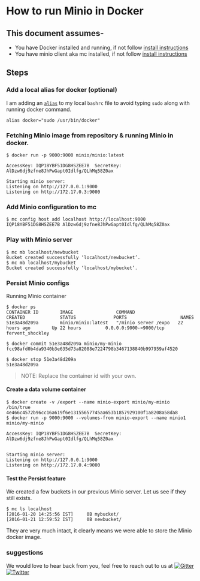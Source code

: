 # How to run Minio in Docker 
## This document assumes-
* You have Docker installed and running, if not follow [install instructions](https://docs.docker.com/engine/installation/ubuntulinux/)
* You have minio client aka mc installed, if not follow [install instructions](https://github.com/minio/mc/blob/master/README.md)

## Steps
### Add a local alias for docker (optional)
I am adding an [``alias``](http://tldp.org/LDP/abs/html/aliases.html) to my local ``bashrc`` file to avoid typing ``sudo`` along with running docker command.

```
alias docker="sudo /usr/bin/docker"
```
### Fetching Minio image from repository & running Minio in docker.

```
$ docker run -p 9000:9000 minio/minio:latest

AccessKey: IQP18YBF51DG8HSZEE7B  SecretKey: AlDzw6dj9zfne8JhPwGapt0Idlfg/QLhMq58Z0ax

Starting minio server:
Listening on http://127.0.0.1:9000
Listening on http://172.17.0.3:9000
```
### Add Minio configuration to mc
```
$ mc config host add localhost http://localhost:9000 IQP18YBF51DG8HSZEE7B AlDzw6dj9zfne8JhPwGapt0Idlfg/QLhMq58Z0ax

```
### Play with Minio server
```
$ mc mb localhost/newbucket
Bucket created successfully ‘localhost/newbucket’.
$ mc mb localhost/mybucket
Bucket created successfully ‘localhost/mybucket’.
```
### Persist Minio configs
Running Minio container
```
$ docker ps
CONTAINER ID        IMAGE                COMMAND                CREATED             STATUS              PORTS                    NAMES
51e3a48d209a        minio/minio:latest   "/minio server /expo   22 hours ago        Up 22 hours         0.0.0.0:9000->9000/tcp   fervent_shockley
```
```
$ docker commit 51e3a48d209a minio/my-minio
fcc98afd0b4da9340b3e635d73a82088e7224798b3467138840b997959af4520

$ docker stop 51e3a48d209a
51e3a48d209a
```
> NOTE: Replace the container id with
>your own.

#### Create a data volume container
```
$ docker create -v /export --name minio-export minio/my-minio /bin/true
4e466c4572b96cc16a619f6e13155657745aa653b1857929100f1a8208a58da8
$ docker run -p 9000:9000 --volumes-from minio-export --name minio1 minio/my-minio

AccessKey: IQP18YBF51DG8HSZEE7B  SecretKey: AlDzw6dj9zfne8JhPwGapt0Idlfg/QLhMq58Z0ax


Starting minio server:
Listening on http://127.0.0.1:9000
Listening on http://172.17.0.4:9000

```
#### Test the Persist feature
We created a few buckets in our previous Minio server. Let us see if they still exists.

```
$ mc ls localhost
[2016-01-20 14:25:56 IST]     0B mybucket/
[2016-01-21 12:59:52 IST]     0B newbucket/
```
They are very much intact, it clearly means we were able to store the Minio docker image.

### suggestions
We would love to hear back from you, feel free to reach out to us at [![Gitter](http://minio.io/img/gitter.svg)](https://gitter.im/minio/minio?utm_source=badge&utm_medium=badge&utm_campaign=pr-badge&utm_content=badge)  [![Twitter](http://minio.io/img/twitter.svg)](https://twitter.com/intent/user?screen_name=minio)
